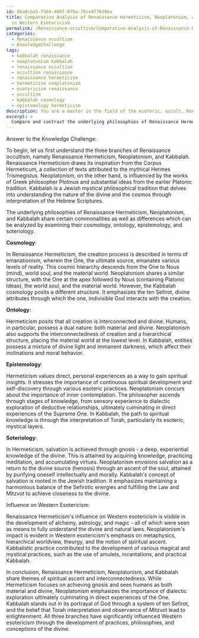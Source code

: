 ```yaml
---
id: 6ba6cba5-f564-488f-879a-76ce4f76306a
title: Comparative Analysis of Renaissance Hermeticism, Neoplatonism, and Kabbalah
  in Western Esotericism
permalink: /Renaissance-occultism/Comparative-Analysis-of-Renaissance-Hermeticism-Neoplatonism-and-Kabbalah-in-Western-Esotericism/
categories:
  - Renaissance occultism
  - KnowledgeChallenge
tags:
  - kabbalah renaissance
  - neoplatonism kabbalah
  - renaissance occultism
  - occultism renaissance
  - renaissance hermeticism
  - hermeticism neoplatonism
  - esotericism renaissance
  - occultism
  - kabbalah cosmology
  - epistemology hermeticism
description: You are a master in the field of the esoteric, occult, Renaissance occultism and Education. You are a writer of tests, challenges, textbooks and deep knowledge on Renaissance occultism for initiates and students to gain deep insights and understanding from. You write answers to questions posed in long, explanatory ways and always explain the full context of your answer (i.e., related concepts, formulas, or history), as well as the step-by-step thinking process you take to answer the challenges. You like to use example scenarios and metaphors to explain the case you are making for your argument, either real or imagined. Summarize the key themes, ideas, and conclusions at the end.
excerpt: > 
  Compare and contrast the underlying philosophies of Renaissance Hermeticism, Neoplatonism, and Kabbalah, highlighting the specific ways in which these branches of Renaissance occultism influenced the development of Western esotericism.
---
```

Answer to the Knowledge Challenge:

To begin, let us first understand the three branches of Renaissance occultism, namely Renaissance Hermeticism, Neoplatonism, and Kabbalah. Renaissance Hermeticism draws its inspiration from the Corpus Hermeticum, a collection of texts attributed to the mythical Hermes Trismegistus. Neoplatonism, on the other hand, is influenced by the works of Greek philosopher Plotinus and substantial ideas from the earlier Platonic tradition. Kabbalah is a Jewish mystical philosophical tradition that delves into understanding the nature of the divine and the cosmos through interpretation of the Hebrew Scriptures.

The underlying philosophies of Renaissance Hermeticism, Neoplatonism, and Kabbalah share certain commonalities as well as differences which can be analyzed by examining their cosmology, ontology, epistemology, and soteriology.

**Cosmology**:

In Renaissance Hermeticism, the creation process is described in terms of emanationism, wherein the One, the ultimate source, emanates various levels of reality. This cosmic hierarchy descends from the One to Nous (mind), world soul, and the material world. Neoplatonism shares a similar structure, with the One at the apex followed by Nous (containing Platonic Ideas), the world soul, and the material world. However, the Kabbalah cosmology posits a different structure. It emphasizes the ten Sefirot, divine attributes through which the one, indivisible God interacts with the creation.

**Ontology**:

Hermeticism posits that all creation is interconnected and divine. Humans, in particular, possess a dual nature: both material and divine. Neoplatonism also supports the interconnectedness of creation and a hierarchical structure, placing the material world at the lowest level. In Kabbalah, entities possess a mixture of divine light and immanent darkness, which affect their inclinations and moral behavior.

**Epistemology**:

Hermeticism values direct, personal experiences as a way to gain spiritual insights. It stresses the importance of continuous spiritual development and self-discovery through various esoteric practices. Neoplatonism concurs about the importance of inner contemplation. The philosopher ascends through stages of knowledge, from sensory experience to dialectic exploration of deductive relationships, ultimately culminating in direct experiences of the Supreme One. In Kabbalah, the path to spiritual knowledge is through the interpretation of Torah, particularly its esoteric, mystical layers.

**Soteriology**:

In Hermeticism, salvation is achieved through gnosis - a deep, experiential knowledge of the divine. This is attained by acquiring knowledge, practicing meditation, and accumulating virtues. Neoplatonism envisions salvation as a return to the divine source (henosis) through an ascent of the soul, attained by purifying oneself intellectually and morally. Kabbalah's concept of salvation is rooted in the Jewish tradition. It emphasizes maintaining a harmonious balance of the Sefirotic energies and fulfilling the Law and Mitzvot to achieve closeness to the divine.

Influence on Western Esotericism:

Renaissance Hermeticism's influence on Western esotericism is visible in the development of alchemy, astrology, and magic - all of which were seen as means to fully understand the divine and natural laws. Neoplatonism's impact is evident in Western esotericism's emphasis on metaphysics, hierarchical worldview, theurgy, and the notion of spiritual ascent. Kabbalistic practice contributed to the development of various magical and mystical practices, such as the use of amulets, incantations, and practical Kabbalah.

In conclusion, Renaissance Hermeticism, Neoplatonism, and Kabbalah share themes of spiritual ascent and interconnectedness. While Hermeticism focuses on achieving gnosis and sees humans as both material and divine, Neoplatonism emphasizes the importance of dialectic exploration ultimately culminating in direct experiences of the One. Kabbalah stands out in its portrayal of God through a system of ten Sefirot, and the belief that Torah interpretation and observance of Mitzvot lead to enlightenment. All three branches have significantly influenced Western esotericism through the development of practices, philosophies, and conceptions of the divine.
